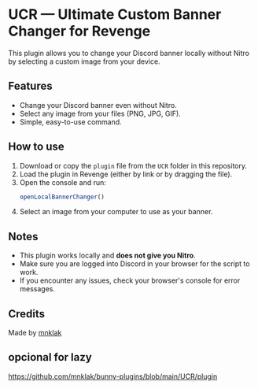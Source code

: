 # UCR — Ultimate Custom Banner Changer for Revenge

This plugin allows you to change your Discord banner locally without Nitro by selecting a custom image from your device.

## Features

- Change your Discord banner even without Nitro.
- Select any image from your files (PNG, JPG, GIF).
- Simple, easy-to-use command.

## How to use

1. Download or copy the `plugin` file from the `UCR` folder in this repository.
2. Load the plugin in Revenge (either by link or by dragging the file).
3. Open the console and run:
   ```js
   openLocalBannerChanger()
   ```
4. Select an image from your computer to use as your banner.

## Notes

- This plugin works locally and **does not give you Nitro**.
- Make sure you are logged into Discord in your browser for the script to work.
- If you encounter any issues, check your browser's console for error messages.

## Credits

Made by [mnklak](https://github.com/mnklak)

## opcional for lazy

https://github.com/mnklak/bunny-plugins/blob/main/UCR/plugin
